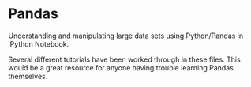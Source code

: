 # Pandas
Understanding and manipulating large data sets using Python/Pandas in iPython Notebook.

Several different tutorials have been worked through in these files. This would be a great resource for anyone having trouble learning Pandas themselves. 
